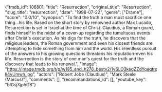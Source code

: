 {"tmdb_id": 106801, "title": "Resurrection", "original_title": "Resurrection", "slug_title": "resurrection", "date": "1998-07-22", "genre": ["Drame"], "score": "0.0/10", "synopsis": "To find the truth a man must sacrifice one thing...his life.  Based on the short story by renowned author Max Lucado, Resurrection is set in Israel at the time of Christ. Claudius, a Roman guard, finds himself in the midst of a cover-up regarding the tumultuous events after Christ's execution.  As his digs for the truth, he discovers that the religious leaders, the Roman government and even his closest friends are attempting to hide something from him and the world. His relentless pursuit of the answers to his growing questions threatens his reputation-even his life.  Resurrection is the story of one man's quest for the truth and the discovery that leads to his renewal.", "image": "https://image.tmdb.org/t/p/w185_and_h278_bestv2/1ySLO3kegZZdYqeqtrqli4yUmwh.jpg", "actors": ["Robert Jobe (Claudius)", "Mark Steele (Marcus)"], "comments": [], "recommandations_id": [], "youtube_key": "blGsjXjphG8"}
